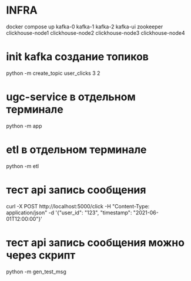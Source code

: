 # INFRA

docker compose up kafka-0 kafka-1 kafka-2 kafka-ui zookeeper clickhouse-node1 clickhouse-node2 clickhouse-node3 clickhouse-node4


# init kafka создание топиков
python -m create_topic user_clicks 3 2


# ugc-service в отдельном терминале
python -m app

# etl в отдельном терминале
python -m etl


# тест api запись сообщения 
curl -X POST http://localhost:5000/click -H "Content-Type: application/json" -d '{"user_id": "123", "timestamp": "2021-06-01T12:00:00"}'

# тест api запись сообщения можно через скрипт
python -m gen_test_msg
